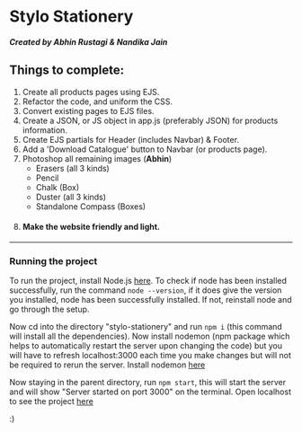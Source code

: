# Stylo Stationery
##### Created by Abhin Rustagi & Nandika Jain

## Things to complete:
1. Create all products pages using EJS.
2. Refactor the code, and uniform the CSS.
3. Convert existing pages to EJS files.
4. Create a JSON, or JS object in app.js (preferably JSON) for products information.
5. Create EJS partials for Header (includes Navbar) & Footer.
6. Add a 'Download Catalogue' button to Navbar (or products page).
7. Photoshop all remaining images (**Abhin**)
   - Erasers (all 3 kinds)
   - Pencil
   - Chalk (Box)
   - Duster (all 3 kinds)
   - Standalone Compass (Boxes)
8. #### **Make the website friendly and light.**

<hr>

### Running the project

To run the project, install Node.js [here](https://nodejs.org/en/).
To check if node has been installed successfully, run the command ```node --version```, if it does give the version you installed, node has been successfully installed. If not, reinstall node and go through the setup.

Now cd into the directory "stylo-stationery" and run ```npm i``` (this command will install all the dependencies).
Now install nodemon (npm package which helps to automatically restart the server upon changing the code) but you will have to refresh localhost:3000 each time you make changes but will not be required to rerun the server. Install nodemon [here](https://www.npmjs.com/package/nodemon)

Now staying in the parent directory, run ```npm start```, this will start the server and will show "Server started on port 3000" on the terminal.
Open localhost to see the project [here](http://localhost:3000/)

:)
